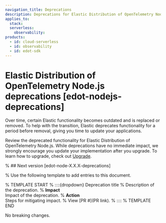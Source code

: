 ```yaml
---
navigation_title: Deprecations 
description: Deprecations for Elastic Distribution of OpenTelemetry Node.js.
applies_to:
  stack:
  serverless:
    observability:
products:
  - id: cloud-serverless
  - id: observability
  - id: edot-sdk
---
```


# Elastic Distribution of OpenTelemetry Node.js deprecations [edot-nodejs-deprecations]

Over time, certain Elastic functionality becomes outdated and is replaced or removed. To help with the transition, Elastic deprecates functionality for a period before removal, giving you time to update your applications.

Review the deprecated functionality for Elastic Distribution of OpenTelemetry Node.js. While deprecations have no immediate impact, we strongly encourage you update your implementation after you upgrade. To learn how to upgrade, check out [Upgrade](docs-content://deploy-manage/upgrade.md).

% ## Next version [edot-node-X.X.X-deprecations]

% Use the following template to add entries to this document.

% TEMPLATE START
% ::::{dropdown} Deprecation title
% Description of the deprecation.
% **Impact**<br> Impact of the deprecation.
% **Action**<br> Steps for mitigating impact.
% View [PR #](PR link).
% ::::
% TEMPLATE END

No breaking changes.
